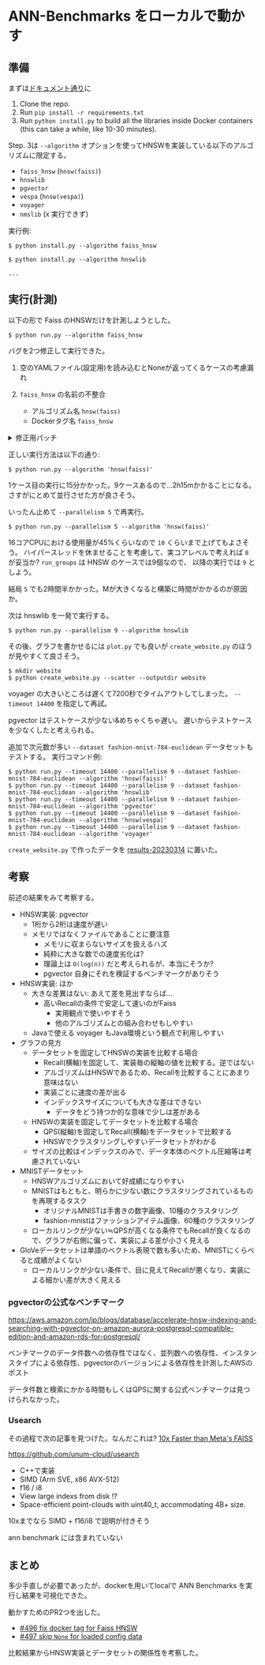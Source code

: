 # ANN-Benchmarks をローカルで動かす

## 準備

まずは[ドキュメント通り](https://github.com/erikbern/ann-benchmarks/?tab=readme-ov-file#install)に

1. Clone the repo.
2. Run `pip install -r requirements.txt`
3. Run `python install.py` to build all the libraries inside Docker containers (this can take a while, like 10-30 minutes).

Step. 3は `--algorithm` オプションを使ってHNSWを実装している以下のアルゴリズムに限定する。

* `faiss_hnsw` (`hnsw(faiss)`)
* `hnswlib`
* `pgvector`
* `vespa` (`hnsw(vespa)`)
* `voyager`
* `nmslib` (x 実行できず)

実行例:

```console
$ python install.py --algorithm faiss_hnsw

$ python install.py --algorithm hnswlib

...
```

## 実行(計測)

以下の形で Faiss のHNSWだけを計測しようとした。

```console
$ python run.py --algorithm faiss_hnsw
```

バグを2つ修正して実行できた。

1. 空のYAMLファイル(設定用)を読み込むとNoneが返ってくるケースの考慮漏れ
2. `faiss_hnsw` の名前の不整合

    * アルゴリズム名 `hnsw(faiss)`
    * Dockerタグ名 `faiss_hnsw`

<details>
<summary>修正用パッチ</summary>

```
diff --git a/ann_benchmarks/algorithms/faiss_hnsw/config.yml b/ann_benchmarks/algorithms/faiss_hnsw/config.yml
index 84d6baa..9ede091 100644
--- a/ann_benchmarks/algorithms/faiss_hnsw/config.yml
+++ b/ann_benchmarks/algorithms/faiss_hnsw/config.yml
@@ -3,7 +3,7 @@ float:
   - base_args: ['@metric']
     constructor: FaissHNSW
     disabled: false
-    docker_tag: ann-benchmarks-faiss
+    docker_tag: ann-benchmarks-faiss_hnsw
     module: ann_benchmarks.algorithms.faiss_hnsw
     name: hnsw(faiss)
     run_groups:
diff --git a/ann_benchmarks/definitions.py b/ann_benchmarks/definitions.py
index 5720491..e8ad692 100644
--- a/ann_benchmarks/definitions.py
+++ b/ann_benchmarks/definitions.py
@@ -138,6 +138,8 @@ def load_configs(point_type: str, base_dir: str = "ann_benchmarks/algorithms") -
         with open(config_file, 'r') as stream:
             try:
                 config_data = yaml.safe_load(stream)
+                if config_data is None:
+                    continue
                 algorithm_name = os.path.basename(os.path.dirname(config_file))
                 if point_type in config_data:
                     configs[algorithm_name] = config_data[point_type]
```
</details>

正しい実行方法は以下の通り:

```console
$ python run.py --algorithm 'hnsw(faiss)'
```

1ケース目の実行に15分かかった。9ケースあるので…2h15mかかることになる。
さすがにとめて並行させた方が良さそう。

いったん止めて `--parallelism 5` で再実行。

```console
$ python run.py --parallelism 5 --algorithm 'hnsw(faiss)'
```

16コアCPUにおける使用量が45%くらいなので `10` くらいまで上げてもよさそう。
ハイパースレッドを休ませることを考慮して、実コアレベルで考えれば `8` が妥当か?
`run_groups` は HNSW のケースでは9個なので、
以降の実行では `9` としよう。

結局 `5` でも2時間半かかった。Mが大きくなると構築に時間がかかるのが原因か。

次は hnswlib を一発で実行する。

```console
$ python run.py --parallelism 9 --algorithm hnswlib
```

その後、グラフを書かせるには `plot.py` でも良いが
`create_website.py` のほうが見やすくて良さそう。

```console
$ mkdir website
$ python create_website.py --scatter --outputdir website
```

voyager の大きいところは遅くて7200秒でタイムアウトしてしまった。
`--timeout 14400` を指定して再試。

pgvector はテストケースが少ない&めちゃくちゃ遅い。
遅いからテストケースを少なくしたと考えられる。

追加で次元数が多い `--dataset fashion-mnist-784-euclidean` データセットもテストする。
実行コマンド例:

```console
$ python run.py --timeout 14400 --parallelism 9 --dataset fashion-mnist-784-euclidean --algorithm 'hnsw(faiss)'
$ python run.py --timeout 14400 --parallelism 9 --dataset fashion-mnist-784-euclidean --algorithm 'hnswlib'
$ python run.py --timeout 14400 --parallelism 9 --dataset fashion-mnist-784-euclidean --algorithm 'pgvector'
$ python run.py --timeout 14400 --parallelism 9 --dataset fashion-mnist-784-euclidean --algorithm 'hnsw(vespa)'
$ python run.py --timeout 14400 --parallelism 9 --dataset fashion-mnist-784-euclidean --algorithm 'voyager'
```

`create_website.py` で作ったデータを [results-20230314](https://koron.github.io/techdocs/annbenchmarks-on-local/results-20240314/) に置いた。

## 考察

前述の結果をみて考察する。

* HNSW実装: pgvector
    * 1桁から2桁は速度が遅い
    * メモリではなくファイルであることに要注意
        * メモリに収まらないサイズを扱えるハズ
        * 純粋に大きな数での速度劣化は?
        * 理論上は `O(log(n))` だと考えられるが、本当にそうか?
        * pgvector 自身にそれを検証するベンチマークがありそう
* HNSW実装: ほか
    * 大きな差異はない: あえて差を見出すならば…
        * 高いRecallの条件で安定して速いのがFaiss
            * 実用観点で使いやすそう
            * 他のアルゴリズムとの組み合わせもしやすい
    * Javaで使える voyager もJava環境という観点で利用しやすい
* グラフの見方
    * データセットを固定してHNSWの実装を比較する場合
        * Recall(横軸)を固定して、実装毎の縦軸の値を比較する。逆ではない
        * アルゴリズムはHNSWであるため、Recallを比較することにあまり意味はない
        * 実装ごとに速度の差が出る
        * インデックスサイズについても大きな差はできない
            * データをどう持つか的な意味で少しは差がある
    * HNSWの実装を固定してデータセットを比較する場合
        * QPS(縦軸)を固定してRecall(横軸)をデータセットで比較する
        * HNSWでクラスタリングしやすいデータセットがわかる
    * サイズの比較はインデックスのみで、データ本体のベクトル圧縮等は考慮されていない
* MNISTデータセット
    * HNSWアルゴリズムにおいて好成績になりやすい
    * MNISTはもともと、明らかに少ない数にクラスタリングされているものを再現するタスク
        * オリジナルMNISTは手書きの数字画像、10種のクラスタリング
        * fashion-mnistはファッションアイテム画像、60種のクラスタリング
    * ローカルリンクが少ない≒QPSが高くなる条件でもRecallが良くなるので、グラフが右側に偏って、実装による差が小さく見える
* GloVeデータセットは単語のベクトル表現で数も多いため、MNISTにくらべると成績がよくない
    * ローカルリンクが少ない条件で、目に見えてRecallが悪くなり、実装による細かい差が大きく見える

### pgvectorの公式なベンチマーク

<https://aws.amazon.com/jp/blogs/database/accelerate-hnsw-indexing-and-searching-with-pgvector-on-amazon-aurora-postgresql-compatible-edition-and-amazon-rds-for-postgresql/>

ベンチマークのデータ件数への依存性ではなく、並列数への依存性、インスタンスタイプによる依存性、pgvectorのバージョンによる依存性を計測したAWSのポスト

データ件数と検索にかかる時間もしくはQPSに関する公式ベンチマークは見つけられなかった。

### Usearch

その過程で次の記事を見つけた。なんだこれは?
[10x Faster than Meta's FAISS](https://www.unum.cloud/blog/2023-11-07-scaling-vector-search-with-intel)

https://github.com/unum-cloud/usearch

* C++で実装
* SIMD (Arm SVE, x86 AVX-512)
* f16 / i8
* View large indexs from disk !?
* Space-efficient point-clouds with uint40_t, accommodating 4B+ size.

10xまでなら SIMD + f16/i8 で説明が付きそう

ann benchmark には含まれていない



## まとめ

多少手直しが必要であったが、dockerを用いてlocalで ANN Benchmarks を実行し結果を可視化できた。

動かすためのPR2つを出した。

* [#496 fix docker tag for Faiss HNSW](https://github.com/erikbern/ann-benchmarks/pull/496)
* [#497 skip `None` for loaded config data](https://github.com/erikbern/ann-benchmarks/pull/497)

比較結果からHNSW実装とデータセットの関係性を考察した。
